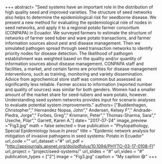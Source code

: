 +++
abstract= "Seed systems have an important role in the distribution of high quality seed and improved varieties. The structure of seed networks also helps to determine the epidemiological risk for seedborne disease. We present a new method for evaluating the epidemiological role of nodes in seed networks, and apply it to a regional potato farmer consortium (CONPAPA) in Ecuador. We surveyed farmers to estimate the structure of networks of farmer seed tuber and ware potato transactions, and farmer information sources about pest and disease management. Then we simulated pathogen spread through seed transaction networks to identify priority nodes for disease detection. The likelihood of pathogen establishment was weighted based on the quality and/or quantity of information sources about disease management. CONPAPA staff and facilities, a market, and certain farms are priorities for disease management interventions, such as training, monitoring and variety dissemination. Advice from agrochemical store staff was common but assessed as significantly less reliable. Farmer access to information (reported number and quality of sources) was similar for both genders. Women had a smaller amount of the market share for seed-tubers and ware potato, however. Understanding seed system networks provides input for scenario analyses to evaluate potential system improvements."
authors= ["Buddenhagen, Christopher"," Hernandez Nopsa, John"," Andersen, Kelsey F"," Andrade-Piedra, Jorge"," Forbes, Greg"," Kromann, Peter"," Thomas-Sharma, Sara"," Useche, Pilar"," Garrett, Karen A."]
date= "2017-07-24"
image_preview ="Fig3.jpg"
math = false
selected = true
publication = "Phytopathology, Special Epidemiology Issue:*In press*"
title = "Epidemic network analysis for mitigation of invasive pathogens in seed systems: Potato in Ecuador"
url_code =""
url_dataset ="#"
url_pdf = "http://apsjournals.apsnet.org/doi/pdfplus/10.1094/PHYTO-03-17-0108-FI"
url_project = "project/seed-systems/"
url_slides = "#"
url_video = "#"
publication_types = ["2"]
image = "Fig3.jpg"
caption = "My caption :smile:"
+++